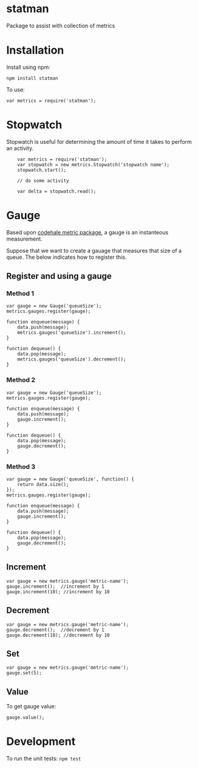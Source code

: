 statman
=======
Package to assist with collection of metrics

Installation
============
Install using npm:
```
npm install statman
```

To use:
```
var metrics = require('statman');
```

Stopwatch
=========
Stopwatch is useful for determining the amount of time it takes to perform an activity.

```
    var metrics = require('statman');
    var stopwatch = new metrics.Stopwatch('stopwatch name');
    stopwatch.start();

    // do some activity

    var delta = stopwatch.read();
```

Gauge
=====
Based upon [codehale metric package](http://metrics.codahale.com/getting-started/#gauges), a gauge is an instanteous measurement.

Suppose that we want to create a gauage that measures that size of a queue.  The below indicates how to register this.

Register and using a gauge
--------------------------
### Method 1
```
var gauge = new Gauge('queueSize');
metrics.gauges.register(gauge);

function enqueue(message) {
	data.push(message);
	metrics.gauges('queueSize').increment();
}

function dequeue() {
	data.pop(message);
	metrics.gauges('queueSize').decrement();
}
```

### Method 2
```
var gauge = new Gauge('queueSize');
metrics.gauges.register(gauge);

function enqueue(message) {
	data.push(message);
	gauge.increment();
}

function dequeue() {
	data.pop(message);
	gauge.decrement();
}
```

### Method 3
```
var gauge = new Gauge('queueSize', function() {
	return data.size();
});
metrics.gauges.register(gauge);

function enqueue(message) {
	data.push(message);
	gauge.increment();
}

function dequeue() {
	data.pop(message);
	gauge.decrement();
}
```

Increment
---------
```
var gauge = new metrics.gauge('metric-name');
gauge.increment();  //increment by 1
gauge.increment(10); //increment by 10
```

Decrement
---------
```
var gauge = new metrics.gauge('metric-name');
gauge.decrement();  //decrement by 1
gauge.decrement(10); //decrement by 10
```

Set
---
```
var gauge = new metrics.gauge('metric-name');
gauge.set(5);
```

Value
-----
To get gauge value:
```
gauge.value();
```

Development
===========
To run the unit tests: `npm test`

